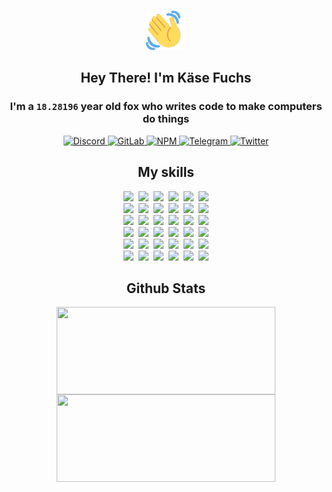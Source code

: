<div><p align=center><img src=./resources/images/wave.gif width=64px height=64px></p><h2 align=center>Hey There! I'm Käse Fuchs</h2><h3 align=center>I'm a <code>18.28196</code> year old fox who writes code to make computers do things</h3><p align=center><a href=https://discord.com/users/507526681125322772><img alt=Discord src="https://img.shields.io/badge/Discord-5865F2?logo=discord&logoColor=white&style=flat-square#516d535fd2bb4a01c4354078b5089857"> </a><a href=https://gitlab.com/kasefuchs><img alt=GitLab src="https://img.shields.io/badge/GitLab-330F63?logo=gitlab&logoColor=white&style=flat-square#516d535fd2bb4a01c4354078b5089857"> </a><a href=https://npmjs.com/~kasefuchs><img alt=NPM src="https://img.shields.io/badge/NPM-CB3837?logo=npm&logoColor=white&style=flat-square#516d535fd2bb4a01c4354078b5089857"> </a><a href=https://t.me/kasefuchs><img alt=Telegram src="https://img.shields.io/badge/Telegram-2CA5E0?logo=telegram&logoColor=white&style=flat-square#516d535fd2bb4a01c4354078b5089857"> </a><a href=https://twitter.com/kasefuchs><img alt=Twitter src="https://img.shields.io/badge/Twitter-1DA1F2?logo=twitter&logoColor=white&style=flat-square#516d535fd2bb4a01c4354078b5089857"></a></p><h2 align=center>My skills</h2><p align=center><a href=https://aws.amazon.com/ ><picture><source srcset="https://skillicons.dev/icons?i=aws&theme=dark#516d535fd2bb4a01c4354078b5089857" media="(prefers-color-scheme: dark)"><source srcset="https://skillicons.dev/icons?i=aws&theme=light#516d535fd2bb4a01c4354078b5089857" media="(prefers-color-scheme: light), (prefers-color-scheme: no-preference)"><img src="https://skillicons.dev/icons?i=aws&theme=light#516d535fd2bb4a01c4354078b5089857"></picture></a>&nbsp;&nbsp;<a href=https://en.wikipedia.org/wiki/Bash_(Unix_shell)><picture><source srcset="https://skillicons.dev/icons?i=bash&theme=dark#516d535fd2bb4a01c4354078b5089857" media="(prefers-color-scheme: dark)"><source srcset="https://skillicons.dev/icons?i=bash&theme=light#516d535fd2bb4a01c4354078b5089857" media="(prefers-color-scheme: light), (prefers-color-scheme: no-preference)"><img src="https://skillicons.dev/icons?i=bash&theme=light#516d535fd2bb4a01c4354078b5089857"></picture></a>&nbsp;&nbsp;<a href=https://discord.com/developers/docs><picture><source srcset="https://skillicons.dev/icons?i=bots&theme=dark#516d535fd2bb4a01c4354078b5089857" media="(prefers-color-scheme: dark)"><source srcset="https://skillicons.dev/icons?i=bots&theme=light#516d535fd2bb4a01c4354078b5089857" media="(prefers-color-scheme: light), (prefers-color-scheme: no-preference)"><img src="https://skillicons.dev/icons?i=bots&theme=light#516d535fd2bb4a01c4354078b5089857"></picture></a>&nbsp;&nbsp;<a href=https://www.cloudflare.com/ ><picture><source srcset="https://skillicons.dev/icons?i=cloudflare&theme=dark#516d535fd2bb4a01c4354078b5089857" media="(prefers-color-scheme: dark)"><source srcset="https://skillicons.dev/icons?i=cloudflare&theme=light#516d535fd2bb4a01c4354078b5089857" media="(prefers-color-scheme: light), (prefers-color-scheme: no-preference)"><img src="https://skillicons.dev/icons?i=cloudflare&theme=light#516d535fd2bb4a01c4354078b5089857"></picture></a>&nbsp;&nbsp;<a href=https://en.wikipedia.org/wiki/CSS><picture><source srcset="https://skillicons.dev/icons?i=css&theme=dark#516d535fd2bb4a01c4354078b5089857" media="(prefers-color-scheme: dark)"><source srcset="https://skillicons.dev/icons?i=css&theme=light#516d535fd2bb4a01c4354078b5089857" media="(prefers-color-scheme: light), (prefers-color-scheme: no-preference)"><img src="https://skillicons.dev/icons?i=css&theme=light#516d535fd2bb4a01c4354078b5089857"></picture></a>&nbsp;&nbsp;<a href=https://www.docker.com/ ><picture><source srcset="https://skillicons.dev/icons?i=docker&theme=dark#516d535fd2bb4a01c4354078b5089857" media="(prefers-color-scheme: dark)"><source srcset="https://skillicons.dev/icons?i=docker&theme=light#516d535fd2bb4a01c4354078b5089857" media="(prefers-color-scheme: light), (prefers-color-scheme: no-preference)"><img src="https://skillicons.dev/icons?i=docker&theme=light#516d535fd2bb4a01c4354078b5089857"></picture></a><br><a href=https://www.electronjs.org/ ><picture><source srcset="https://skillicons.dev/icons?i=electron&theme=dark#516d535fd2bb4a01c4354078b5089857" media="(prefers-color-scheme: dark)"><source srcset="https://skillicons.dev/icons?i=electron&theme=light#516d535fd2bb4a01c4354078b5089857" media="(prefers-color-scheme: light), (prefers-color-scheme: no-preference)"><img src="https://skillicons.dev/icons?i=electron&theme=light#516d535fd2bb4a01c4354078b5089857"></picture></a>&nbsp;&nbsp;<a href=https://expressjs.com/ ><picture><source srcset="https://skillicons.dev/icons?i=express&theme=dark#516d535fd2bb4a01c4354078b5089857" media="(prefers-color-scheme: dark)"><source srcset="https://skillicons.dev/icons?i=express&theme=light#516d535fd2bb4a01c4354078b5089857" media="(prefers-color-scheme: light), (prefers-color-scheme: no-preference)"><img src="https://skillicons.dev/icons?i=express&theme=light#516d535fd2bb4a01c4354078b5089857"></picture></a>&nbsp;&nbsp;<a href=https://www.figma.com/ ><picture><source srcset="https://skillicons.dev/icons?i=figma&theme=dark#516d535fd2bb4a01c4354078b5089857" media="(prefers-color-scheme: dark)"><source srcset="https://skillicons.dev/icons?i=figma&theme=light#516d535fd2bb4a01c4354078b5089857" media="(prefers-color-scheme: light), (prefers-color-scheme: no-preference)"><img src="https://skillicons.dev/icons?i=figma&theme=light#516d535fd2bb4a01c4354078b5089857"></picture></a>&nbsp;&nbsp;<a href=https://firebase.google.com/ ><picture><source srcset="https://skillicons.dev/icons?i=firebase&theme=dark#516d535fd2bb4a01c4354078b5089857" media="(prefers-color-scheme: dark)"><source srcset="https://skillicons.dev/icons?i=firebase&theme=light#516d535fd2bb4a01c4354078b5089857" media="(prefers-color-scheme: light), (prefers-color-scheme: no-preference)"><img src="https://skillicons.dev/icons?i=firebase&theme=light#516d535fd2bb4a01c4354078b5089857"></picture></a>&nbsp;&nbsp;<a href=https://flask.palletsprojects.com/ ><picture><source srcset="https://skillicons.dev/icons?i=flask&theme=dark#516d535fd2bb4a01c4354078b5089857" media="(prefers-color-scheme: dark)"><source srcset="https://skillicons.dev/icons?i=flask&theme=light#516d535fd2bb4a01c4354078b5089857" media="(prefers-color-scheme: light), (prefers-color-scheme: no-preference)"><img src="https://skillicons.dev/icons?i=flask&theme=light#516d535fd2bb4a01c4354078b5089857"></picture></a>&nbsp;&nbsp;<a href=https://cloud.google.com/ ><picture><source srcset="https://skillicons.dev/icons?i=gcp&theme=dark#516d535fd2bb4a01c4354078b5089857" media="(prefers-color-scheme: dark)"><source srcset="https://skillicons.dev/icons?i=gcp&theme=light#516d535fd2bb4a01c4354078b5089857" media="(prefers-color-scheme: light), (prefers-color-scheme: no-preference)"><img src="https://skillicons.dev/icons?i=gcp&theme=light#516d535fd2bb4a01c4354078b5089857"></picture></a><br><a href=https://git-scm.com/ ><picture><source srcset="https://skillicons.dev/icons?i=git&theme=dark#516d535fd2bb4a01c4354078b5089857" media="(prefers-color-scheme: dark)"><source srcset="https://skillicons.dev/icons?i=git&theme=light#516d535fd2bb4a01c4354078b5089857" media="(prefers-color-scheme: light), (prefers-color-scheme: no-preference)"><img src="https://skillicons.dev/icons?i=git&theme=light#516d535fd2bb4a01c4354078b5089857"></picture></a>&nbsp;&nbsp;<a href=https://github.com/ ><picture><source srcset="https://skillicons.dev/icons?i=github&theme=dark#516d535fd2bb4a01c4354078b5089857" media="(prefers-color-scheme: dark)"><source srcset="https://skillicons.dev/icons?i=github&theme=light#516d535fd2bb4a01c4354078b5089857" media="(prefers-color-scheme: light), (prefers-color-scheme: no-preference)"><img src="https://skillicons.dev/icons?i=github&theme=light#516d535fd2bb4a01c4354078b5089857"></picture></a>&nbsp;&nbsp;<a href=https://gitlab.com/ ><picture><source srcset="https://skillicons.dev/icons?i=gitlab&theme=dark#516d535fd2bb4a01c4354078b5089857" media="(prefers-color-scheme: dark)"><source srcset="https://skillicons.dev/icons?i=gitlab&theme=light#516d535fd2bb4a01c4354078b5089857" media="(prefers-color-scheme: light), (prefers-color-scheme: no-preference)"><img src="https://skillicons.dev/icons?i=gitlab&theme=light#516d535fd2bb4a01c4354078b5089857"></picture></a>&nbsp;&nbsp;<a href=https://www.heroku.com/ ><picture><source srcset="https://skillicons.dev/icons?i=heroku&theme=dark#516d535fd2bb4a01c4354078b5089857" media="(prefers-color-scheme: dark)"><source srcset="https://skillicons.dev/icons?i=heroku&theme=light#516d535fd2bb4a01c4354078b5089857" media="(prefers-color-scheme: light), (prefers-color-scheme: no-preference)"><img src="https://skillicons.dev/icons?i=heroku&theme=light#516d535fd2bb4a01c4354078b5089857"></picture></a>&nbsp;&nbsp;<a href=https://en.wikipedia.org/wiki/HTML><picture><source srcset="https://skillicons.dev/icons?i=html&theme=dark#516d535fd2bb4a01c4354078b5089857" media="(prefers-color-scheme: dark)"><source srcset="https://skillicons.dev/icons?i=html&theme=light#516d535fd2bb4a01c4354078b5089857" media="(prefers-color-scheme: light), (prefers-color-scheme: no-preference)"><img src="https://skillicons.dev/icons?i=html&theme=light#516d535fd2bb4a01c4354078b5089857"></picture></a>&nbsp;&nbsp;<a href=https://en.wikipedia.org/wiki/JavaScript><picture><source srcset="https://skillicons.dev/icons?i=js&theme=dark#516d535fd2bb4a01c4354078b5089857" media="(prefers-color-scheme: dark)"><source srcset="https://skillicons.dev/icons?i=js&theme=light#516d535fd2bb4a01c4354078b5089857" media="(prefers-color-scheme: light), (prefers-color-scheme: no-preference)"><img src="https://skillicons.dev/icons?i=js&theme=light#516d535fd2bb4a01c4354078b5089857"></picture></a><br><a href=https://en.wikipedia.org/wiki/Linux><picture><source srcset="https://skillicons.dev/icons?i=linux&theme=dark#516d535fd2bb4a01c4354078b5089857" media="(prefers-color-scheme: dark)"><source srcset="https://skillicons.dev/icons?i=linux&theme=light#516d535fd2bb4a01c4354078b5089857" media="(prefers-color-scheme: light), (prefers-color-scheme: no-preference)"><img src="https://skillicons.dev/icons?i=linux&theme=light#516d535fd2bb4a01c4354078b5089857"></picture></a>&nbsp;&nbsp;<a href=https://mui.com/ ><picture><source srcset="https://skillicons.dev/icons?i=materialui&theme=dark#516d535fd2bb4a01c4354078b5089857" media="(prefers-color-scheme: dark)"><source srcset="https://skillicons.dev/icons?i=materialui&theme=light#516d535fd2bb4a01c4354078b5089857" media="(prefers-color-scheme: light), (prefers-color-scheme: no-preference)"><img src="https://skillicons.dev/icons?i=materialui&theme=light#516d535fd2bb4a01c4354078b5089857"></picture></a>&nbsp;&nbsp;<a href=https://en.wikipedia.org/wiki/Markdown><picture><source srcset="https://skillicons.dev/icons?i=md&theme=dark#516d535fd2bb4a01c4354078b5089857" media="(prefers-color-scheme: dark)"><source srcset="https://skillicons.dev/icons?i=md&theme=light#516d535fd2bb4a01c4354078b5089857" media="(prefers-color-scheme: light), (prefers-color-scheme: no-preference)"><img src="https://skillicons.dev/icons?i=md&theme=light#516d535fd2bb4a01c4354078b5089857"></picture></a>&nbsp;&nbsp;<a href=https://www.mongodb.com/ ><picture><source srcset="https://skillicons.dev/icons?i=mongodb&theme=dark#516d535fd2bb4a01c4354078b5089857" media="(prefers-color-scheme: dark)"><source srcset="https://skillicons.dev/icons?i=mongodb&theme=light#516d535fd2bb4a01c4354078b5089857" media="(prefers-color-scheme: light), (prefers-color-scheme: no-preference)"><img src="https://skillicons.dev/icons?i=mongodb&theme=light#516d535fd2bb4a01c4354078b5089857"></picture></a>&nbsp;&nbsp;<a href=https://www.mysql.com/ ><picture><source srcset="https://skillicons.dev/icons?i=mysql&theme=dark#516d535fd2bb4a01c4354078b5089857" media="(prefers-color-scheme: dark)"><source srcset="https://skillicons.dev/icons?i=mysql&theme=light#516d535fd2bb4a01c4354078b5089857" media="(prefers-color-scheme: light), (prefers-color-scheme: no-preference)"><img src="https://skillicons.dev/icons?i=mysql&theme=light#516d535fd2bb4a01c4354078b5089857"></picture></a>&nbsp;&nbsp;<a href=https://nextjs.org/ ><picture><source srcset="https://skillicons.dev/icons?i=nextjs&theme=dark#516d535fd2bb4a01c4354078b5089857" media="(prefers-color-scheme: dark)"><source srcset="https://skillicons.dev/icons?i=nextjs&theme=light#516d535fd2bb4a01c4354078b5089857" media="(prefers-color-scheme: light), (prefers-color-scheme: no-preference)"><img src="https://skillicons.dev/icons?i=nextjs&theme=light#516d535fd2bb4a01c4354078b5089857"></picture></a><br><a href=https://nodejs.org/en/ ><picture><source srcset="https://skillicons.dev/icons?i=nodejs&theme=dark#516d535fd2bb4a01c4354078b5089857" media="(prefers-color-scheme: dark)"><source srcset="https://skillicons.dev/icons?i=nodejs&theme=light#516d535fd2bb4a01c4354078b5089857" media="(prefers-color-scheme: light), (prefers-color-scheme: no-preference)"><img src="https://skillicons.dev/icons?i=nodejs&theme=light#516d535fd2bb4a01c4354078b5089857"></picture></a>&nbsp;&nbsp;<a href=https://www.postgresql.org/ ><picture><source srcset="https://skillicons.dev/icons?i=postgres&theme=dark#516d535fd2bb4a01c4354078b5089857" media="(prefers-color-scheme: dark)"><source srcset="https://skillicons.dev/icons?i=postgres&theme=light#516d535fd2bb4a01c4354078b5089857" media="(prefers-color-scheme: light), (prefers-color-scheme: no-preference)"><img src="https://skillicons.dev/icons?i=postgres&theme=light#516d535fd2bb4a01c4354078b5089857"></picture></a>&nbsp;&nbsp;<a href=https://learn.microsoft.com/en-us/powershell/ ><picture><source srcset="https://skillicons.dev/icons?i=powershell&theme=dark#516d535fd2bb4a01c4354078b5089857" media="(prefers-color-scheme: dark)"><source srcset="https://skillicons.dev/icons?i=powershell&theme=light#516d535fd2bb4a01c4354078b5089857" media="(prefers-color-scheme: light), (prefers-color-scheme: no-preference)"><img src="https://skillicons.dev/icons?i=powershell&theme=light#516d535fd2bb4a01c4354078b5089857"></picture></a>&nbsp;&nbsp;<a href=https://www.python.org/ ><picture><source srcset="https://skillicons.dev/icons?i=py&theme=dark#516d535fd2bb4a01c4354078b5089857" media="(prefers-color-scheme: dark)"><source srcset="https://skillicons.dev/icons?i=py&theme=light#516d535fd2bb4a01c4354078b5089857" media="(prefers-color-scheme: light), (prefers-color-scheme: no-preference)"><img src="https://skillicons.dev/icons?i=py&theme=light#516d535fd2bb4a01c4354078b5089857"></picture></a>&nbsp;&nbsp;<a href=https://www.raspberrypi.org/ ><picture><source srcset="https://skillicons.dev/icons?i=raspberrypi&theme=dark#516d535fd2bb4a01c4354078b5089857" media="(prefers-color-scheme: dark)"><source srcset="https://skillicons.dev/icons?i=raspberrypi&theme=light#516d535fd2bb4a01c4354078b5089857" media="(prefers-color-scheme: light), (prefers-color-scheme: no-preference)"><img src="https://skillicons.dev/icons?i=raspberrypi&theme=light#516d535fd2bb4a01c4354078b5089857"></picture></a>&nbsp;&nbsp;<a href=https://reactjs.org/ ><picture><source srcset="https://skillicons.dev/icons?i=react&theme=dark#516d535fd2bb4a01c4354078b5089857" media="(prefers-color-scheme: dark)"><source srcset="https://skillicons.dev/icons?i=react&theme=light#516d535fd2bb4a01c4354078b5089857" media="(prefers-color-scheme: light), (prefers-color-scheme: no-preference)"><img src="https://skillicons.dev/icons?i=react&theme=light#516d535fd2bb4a01c4354078b5089857"></picture></a><br><a href=https://redux.js.org/ ><picture><source srcset="https://skillicons.dev/icons?i=redux&theme=dark#516d535fd2bb4a01c4354078b5089857" media="(prefers-color-scheme: dark)"><source srcset="https://skillicons.dev/icons?i=redux&theme=light#516d535fd2bb4a01c4354078b5089857" media="(prefers-color-scheme: light), (prefers-color-scheme: no-preference)"><img src="https://skillicons.dev/icons?i=redux&theme=light#516d535fd2bb4a01c4354078b5089857"></picture></a>&nbsp;&nbsp;<a href=https://en.wikipedia.org/wiki/Regular_expression><picture><source srcset="https://skillicons.dev/icons?i=regex&theme=dark#516d535fd2bb4a01c4354078b5089857" media="(prefers-color-scheme: dark)"><source srcset="https://skillicons.dev/icons?i=regex&theme=light#516d535fd2bb4a01c4354078b5089857" media="(prefers-color-scheme: light), (prefers-color-scheme: no-preference)"><img src="https://skillicons.dev/icons?i=regex&theme=light#516d535fd2bb4a01c4354078b5089857"></picture></a>&nbsp;&nbsp;<a href=https://en.wikipedia.org/wiki/Sass_(stylesheet_language)><picture><source srcset="https://skillicons.dev/icons?i=sass&theme=dark#516d535fd2bb4a01c4354078b5089857" media="(prefers-color-scheme: dark)"><source srcset="https://skillicons.dev/icons?i=sass&theme=light#516d535fd2bb4a01c4354078b5089857" media="(prefers-color-scheme: light), (prefers-color-scheme: no-preference)"><img src="https://skillicons.dev/icons?i=sass&theme=light#516d535fd2bb4a01c4354078b5089857"></picture></a>&nbsp;&nbsp;<a href=https://www.typescriptlang.org/ ><picture><source srcset="https://skillicons.dev/icons?i=ts&theme=dark#516d535fd2bb4a01c4354078b5089857" media="(prefers-color-scheme: dark)"><source srcset="https://skillicons.dev/icons?i=ts&theme=light#516d535fd2bb4a01c4354078b5089857" media="(prefers-color-scheme: light), (prefers-color-scheme: no-preference)"><img src="https://skillicons.dev/icons?i=ts&theme=light#516d535fd2bb4a01c4354078b5089857"></picture></a>&nbsp;&nbsp;<a href=https://unity.com/ ><picture><source srcset="https://skillicons.dev/icons?i=unity&theme=dark#516d535fd2bb4a01c4354078b5089857" media="(prefers-color-scheme: dark)"><source srcset="https://skillicons.dev/icons?i=unity&theme=light#516d535fd2bb4a01c4354078b5089857" media="(prefers-color-scheme: light), (prefers-color-scheme: no-preference)"><img src="https://skillicons.dev/icons?i=unity&theme=light#516d535fd2bb4a01c4354078b5089857"></picture></a>&nbsp;&nbsp;<a href=https://workers.cloudflare.com/ ><picture><source srcset="https://skillicons.dev/icons?i=workers&theme=dark#516d535fd2bb4a01c4354078b5089857" media="(prefers-color-scheme: dark)"><source srcset="https://skillicons.dev/icons?i=workers&theme=light#516d535fd2bb4a01c4354078b5089857" media="(prefers-color-scheme: light), (prefers-color-scheme: no-preference)"><img src="https://skillicons.dev/icons?i=workers&theme=light#516d535fd2bb4a01c4354078b5089857"></picture></a><br></p><h2 align=center>Github Stats</h2><p align=center><picture><source srcset="https://github-readme-stats-kasefuchs.vercel.app/api/?count_private=true&hide_border=true&hide_rank=true&line_height=20&hide_title=true&username=Kasefuchs&theme=dark#516d535fd2bb4a01c4354078b5089857" media="(prefers-color-scheme: dark)"><source srcset="https://github-readme-stats-kasefuchs.vercel.app/api/?count_private=true&hide_border=true&hide_rank=true&line_height=20&hide_title=true&username=Kasefuchs&theme=light#516d535fd2bb4a01c4354078b5089857" media="(prefers-color-scheme: light), (prefers-color-scheme: no-preference)"><img align=middle width=350 height=140 src="https://github-readme-stats-kasefuchs.vercel.app/api/?count_private=true&hide_border=true&hide_rank=true&line_height=20&hide_title=true&username=Kasefuchs&theme=light#516d535fd2bb4a01c4354078b5089857"></picture><picture><source srcset="https://github-readme-stats-kasefuchs.vercel.app/api/top-langs/?count_private=true&hide_border=true&layout=compact&username=Kasefuchs&theme=dark#516d535fd2bb4a01c4354078b5089857" media="(prefers-color-scheme: dark)"><source srcset="https://github-readme-stats-kasefuchs.vercel.app/api/top-langs/?count_private=true&hide_border=true&layout=compact&username=Kasefuchs&theme=light#516d535fd2bb4a01c4354078b5089857" media="(prefers-color-scheme: light), (prefers-color-scheme: no-preference)"><img align=middle width=350 height=140 src="https://github-readme-stats-kasefuchs.vercel.app/api/top-langs/?count_private=true&hide_border=true&layout=compact&username=Kasefuchs&theme=light#516d535fd2bb4a01c4354078b5089857"></picture></p><img src="https://hit.yhype.me/github/profile?user_id=64592097#516d535fd2bb4a01c4354078b5089857" alt=""></div>